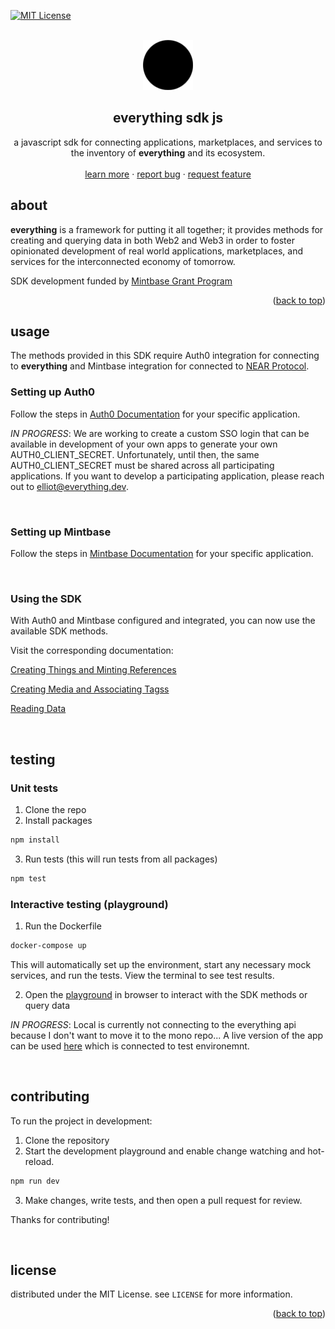 <div id="top"></div>

<!-- PROJECT SHIELDS -->

[![MIT License][license-shield]][license-url]

<!-- PROJECT LOGO -->
<br />
<div align="center">
  <a href="https://github.com/near-everything/everything-sdk-js">
    <img src="./everything.png" alt="Logo" width="80" height="80">
  </a>

<h2 align="center"><strong>everything</strong> sdk js</h3>

  <p align="center">
    a javascript sdk for connecting applications, marketplaces, and services to the inventory of <strong>everything</strong> and its ecosystem.
    <br />
    <!-- <a href="https://documentation.everything.dev"><strong>Explore the docs »</strong></a> -->
    <!-- <br /> -->
    <br />
    <a href="https://everything.dev">learn more</a>
    ·
    <a href="https://github.com/near-everything/everything-sdk-js/issues">report bug</a>
    ·
    <a href="https://github.com/near-everything/everything-sdk-js/issues">request feature</a>
  </p>
</div>

<!-- ABOUT THE PROJECT -->

## about

**everything** is a framework for putting it all together; it provides methods for creating and querying data in both Web2 and Web3 in order to foster opinionated development of real world applications, marketplaces, and services for the interconnected economy of tomorrow.

SDK development funded by [Mintbase Grant Program](https://github.com/near-everything/mintbase-grants-program)

<p align="right">(<a href="#top">back to top</a>)</p>

<!-- USAGE -->

## usage

The methods provided in this SDK require Auth0 integration for connecting to **everything** and Mintbase integration for connected to [NEAR Protocol](https://near.org).

### Setting up Auth0

Follow the steps in [Auth0 Documentation](https://auth0.com/docs/get-started) for your specific application.

_IN PROGRESS_: We are working to create a custom SSO login that can be available in development of your own apps to generate your own AUTH0_CLIENT_SECRET. Unfortunately, until then, the same AUTH0_CLIENT_SECRET must be shared across all participating applications. If you want to develop a participating application, please reach out to elliot@everything.dev.

</br>

### Setting up Mintbase

Follow the steps in [Mintbase Documentation](https://docs.mintbase.io/dev/getting-started) for your specific application.

</br>

### Using the SDK

With Auth0 and Mintbase configured and integrated, you can now use the available SDK methods.

Visit the corresponding documentation:

[Creating Things and Minting References](./packages/sdk/src/thing/)

[Creating Media and Associating Tagss](./packages/sdk/src/media/)

[Reading Data](./packages/data/src)

</br>
<!-- TESTING -->

## testing

### Unit tests

1. Clone the repo
2. Install packages

``` bash
npm install
```

3. Run tests (this will run tests from all packages)

``` bash
npm test
```

### Interactive testing (playground)

1. Run the Dockerfile

``` bash
docker-compose up
```

This will automatically set up the environment, start any necessary mock services, and run the tests. View the terminal to see test results.

2. Open the [playground](http://localhost:8000) in browser to interact with the SDK methods or query data

_IN PROGRESS_: Local is currently not connecting to the everything api because I don't want to move it to the mono repo...
A live version of the app can be used [here](https://playground.everything.dev) which is connected to test environemnt.

</br>


<!-- CONTRIBUTING -->

## contributing

To run the project in development:

1. Clone the repository
2. Start the development playground and enable change watching and hot-reload.

``` bash
npm run dev
```

3. Make changes, write tests, and then open a pull request for review.

Thanks for contributing!

</br>

<!-- LICENSE -->

## license

distributed under the MIT License. see `LICENSE` for more information.

<p align="right">(<a href="#top">back to top</a>)</p>

<!-- MARKDOWN LINKS & IMAGES -->
<!-- https://www.markdownguide.org/basic-syntax/#reference-style-links -->

[license-shield]: https://img.shields.io/github/license/near-everything/everything-sdk-js.svg?style=for-the-badge
[license-url]: https://github.com/near-everything/everything-sdk-js/blob/main/LICENSE